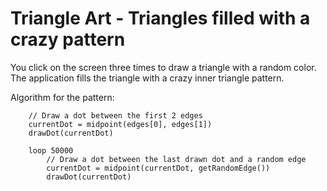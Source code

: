 # Triangle Art - Triangles filled with a crazy pattern

You click on the screen three times to draw a triangle with a random color.
The application fills the triangle with a crazy inner triangle pattern.

Algorithm for the pattern:

```
    // Draw a dot between the first 2 edges
    currentDot = midpoint(edges[0], edges[1])
    drawDot(currentDot)

    loop 50000
        // Draw a dot between the last drawn dot and a random edge
        currentDot = midpoint(currentDot, getRandomEdge())
        drawDot(currentDot)

```